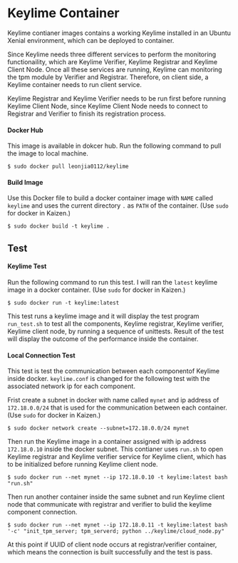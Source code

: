 # Keylime Container

Keylime contianer images contains a working Keylime installed in an Ubuntu Xenial environment, which can be deployed to container.

Since Keylime needs three different services to perform the monitoring functionaility, which are Keylime Verifier, Keylime Registrar and Keylime Client Node. Once all these services are running, Keylime can monitoring the tpm module by Verifier and Registrar. Therefore, on client side, a Keylime container needs to run client service.

Keylime Registrar and Keylime Verifier needs to be run first before running Keylime Client Node, since Keylime Client Node needs to connect to Registrar and Verifier to finish its registration process.
#### Docker Hub
This image is available in dokcer hub. Run the following command to pull the image to local machine.
```
$ sudo docker pull leonjia0112/keylime
```

#### Build Image 

Use this Docker file to  build a docker container image with ```NAME``` called ```keylime``` and uses the current directory ```.``` as ```PATH``` of the container. (Use ```sudo``` for docker in Kaizen.)
```
$ sudo docker build -t keylime .
```

## Test
#### Keylime Test
Run the following command to run this test. I will ran the ```latest``` keylime image in a docker container. (Use ```sudo``` for docker in Kaizen.)
```
$ sudo docker run -t keylime:latest
```
This test runs a keylime image and it will display the test program ```run_test.sh``` to test all the components, Keylime registrar, Keylime verifier, Keylime client node, by running a sequence of unittests. Result of the test will display the outcome of the performance inside the container.
#### Local Connection Test
This test is test the communication between each componentof Keylime inside docker. ```keylime.conf``` is changed for the following test with the associated network ip for each component.

Frist create a subnet in docker with name called ```mynet``` and ip address of ```172.18.0.0/24``` that is used for the communication between each container. (Use ```sudo``` for docker in Kaizen.)
```
$ sudo docker network create --subnet=172.18.0.0/24 mynet
```
Then run the Keylime image in a container assigned with ip address ```172.18.0.10``` inside the docker subnet. This contianer uses ```run.sh``` to open Keylime registrar and Keylime verifier service for Keylime client, which has to be initialized before running Keylime client node.
```
$ sudo docker run --net mynet --ip 172.18.0.10 -t keylime:latest bash "run.sh"
```

Then run another container inside the same subnet and run Keylime client node that communicate with registrar and verifier to bulid the keylime component connection.
```
$ sudo docker run --net mynet --ip 172.18.0.11 -t keylime:latest bash '-c' "init_tpm_server; tpm_serverd; python ../keylime/cloud_node.py"
```

At this point if UUID of client node occurs at registrar/verifier container, which means the connection is built successfully and the test is pass.



